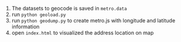 1. The datasets to geocode is saved in `metro.data`
1. run `python geoload.py`
1. run `python geodump.py` to create metro.js  with longitude and latitude information
1. open `index.html` to visualized the address location on map
